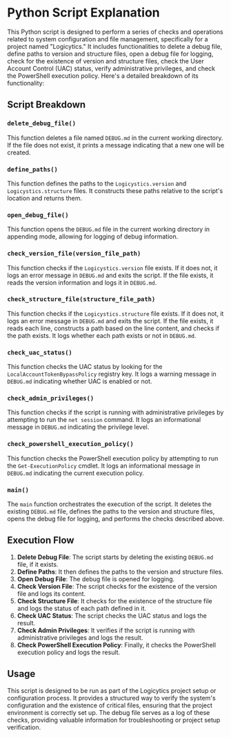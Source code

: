 # Python Script Explanation
This Python script is designed to perform a series of checks and operations related to system configuration and file management, specifically for a project named "Logicytics." It includes functionalities to delete a debug file, define paths to version and structure files, open a debug file for logging, check for the existence of version and structure files, check the User Account Control (UAC) status, verify administrative privileges, and check the PowerShell execution policy. Here's a detailed breakdown of its functionality:

## Script Breakdown

### `delete_debug_file()`

This function deletes a file named `DEBUG.md` in the current working directory. If the file does not exist, it prints a message indicating that a new one will be created.

### `define_paths()`

This function defines the paths to the `Logicystics.version` and `Logicystics.structure` files. It constructs these paths relative to the script's location and returns them.

### `open_debug_file()`

This function opens the `DEBUG.md` file in the current working directory in appending mode, allowing for logging of debug information.

### `check_version_file(version_file_path)`

This function checks if the `Logicystics.version` file exists. If it does not, it logs an error message in `DEBUG.md` and exits the script. If the file exists, it reads the version information and logs it in `DEBUG.md`.

### `check_structure_file(structure_file_path)`

This function checks if the `Logicystics.structure` file exists. If it does not, it logs an error message in `DEBUG.md` and exits the script. If the file exists, it reads each line, constructs a path based on the line content, and checks if the path exists. It logs whether each path exists or not in `DEBUG.md`.

### `check_uac_status()`

This function checks the UAC status by looking for the `LocalAccountTokenBypassPolicy` registry key. It logs a warning message in `DEBUG.md` indicating whether UAC is enabled or not.

### `check_admin_privileges()`

This function checks if the script is running with administrative privileges by attempting to run the `net session` command. It logs an informational message in `DEBUG.md` indicating the privilege level.

### `check_powershell_execution_policy()`

This function checks the PowerShell execution policy by attempting to run the `Get-ExecutionPolicy` cmdlet. It logs an informational message in `DEBUG.md` indicating the current execution policy.

### `main()`

The `main` function orchestrates the execution of the script. It deletes the existing `DEBUG.md` file, defines the paths to the version and structure files, opens the debug file for logging, and performs the checks described above.

## Execution Flow

1. **Delete Debug File**: The script starts by deleting the existing `DEBUG.md` file, if it exists.
2. **Define Paths**: It then defines the paths to the version and structure files.
3. **Open Debug File**: The debug file is opened for logging.
4. **Check Version File**: The script checks for the existence of the version file and logs its content.
5. **Check Structure File**: It checks for the existence of the structure file and logs the status of each path defined in it.
6. **Check UAC Status**: The script checks the UAC status and logs the result.
7. **Check Admin Privileges**: It verifies if the script is running with administrative privileges and logs the result.
8. **Check PowerShell Execution Policy**: Finally, it checks the PowerShell execution policy and logs the result.

## Usage

This script is designed to be run as part of the Logicytics project setup or configuration process. It provides a structured way to verify the system's configuration and the existence of critical files, ensuring that the project environment is correctly set up. The debug file serves as a log of these checks, providing valuable information for troubleshooting or project setup verification.
